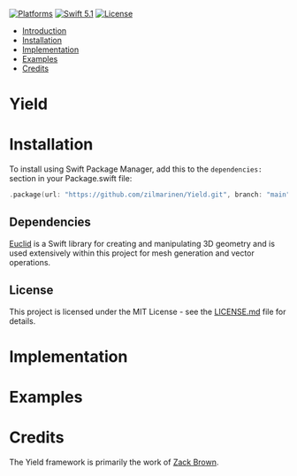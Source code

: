 [![Platforms](https://img.shields.io/badge/platforms-iOS%20|%20Mac-lightgray.svg)]()
[![Swift 5.1](https://img.shields.io/badge/swift-5.1-red.svg?style=flat)](https://developer.apple.com/swift)
[![License](https://img.shields.io/badge/license-MIT-lightgrey.svg)](https://opensource.org/licenses/MIT)

- [Introduction](#yield)
- [Installation](#installation)
- [Implementation](#implementation)
- [Examples](#examples)
- [Credits](#credits)

# Yield

# Installation
To install using Swift Package Manager, add this to the `dependencies:` section in your Package.swift file:

```swift
.package(url: "https://github.com/zilmarinen/Yield.git", branch: "main"),
```

## Dependencies
[Euclid](https://github.com/nicklockwood/Euclid) is a Swift library for creating and manipulating 3D geometry and is used extensively within this project for mesh generation and vector operations.

## License

This project is licensed under the MIT License - see the [LICENSE.md](LICENSE.md) file for details.

# Implementation

# Examples

# Credits

The Yield framework is primarily the work of [Zack Brown](https://github.com/zilmarinen).
